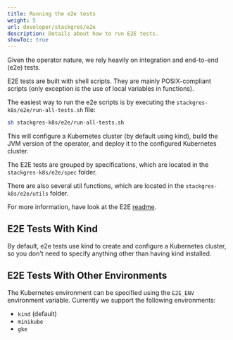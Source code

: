 ```yaml
---
title: Running the e2e tests
weight: 5
url: developer/stackgres/e2e
description: Details about how to run E2E tests.
showToc: true
---
```


Given the operator nature, we rely heavily on integration and end-to-end (e2e) tests.

E2E tests are built with shell scripts.
They are mainly POSIX-compliant scripts (only exception is the use of local variables in functions).

The easiest way to run the e2e scripts is by executing the `stackgres-k8s/e2e/run-all-tests.sh` file:

```bash
sh stackgres-k8s/e2e/run-all-tests.sh
```

This will configure a Kubernetes cluster (by default using kind), build the JVM version of the operator, and deploy it to the configured Kubernetes cluster.

The E2E tests are grouped by specifications, which are located in the `stackgres-k8s/e2e/spec` folder.

There are also several util functions, which are located in the `stackgres-k8s/e2e/utils` folder.

For more information, have look at the E2E [readme](https://gitlab.com/ongresinc/stackgres/-/tree/main/stackgres-k8s/e2e).

## E2E Tests With Kind

By default, e2e tests use kind to create and configure a Kubernetes cluster, so you don't need to specify anything other than having kind installed.

## E2E Tests With Other Environments

The Kubernetes environment can be specified using the `E2E_ENV` environment variable. Currently we support the following environments:

* `kind` (default)
* `minikube`
* `gke`

